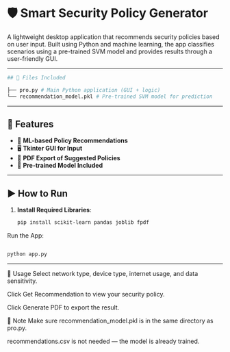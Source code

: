 # 🛡️ Smart Security Policy Generator

A lightweight desktop application that recommends security policies based on user input. Built using Python and machine learning, the app classifies scenarios using a pre-trained SVM model and provides results through a user-friendly GUI.

---
```bash
## 📁 Files Included

├── pro.py # Main Python application (GUI + logic)
└── recommendation_model.pkl # Pre-trained SVM model for prediction


```
---

## 🚀 Features

- 🔐 **ML-based Policy Recommendations**
- 🖥️ **Tkinter GUI for Input**
- 📄 **PDF Export of Suggested Policies**
- 🧠 **Pre-trained Model Included**

---

## ▶️ How to Run

1. **Install Required Libraries**:
   ```bash
   pip install scikit-learn pandas joblib fpdf
Run the App:

```bash

python app.py
```
---

📌 Usage
Select network type, device type, internet usage, and data sensitivity.

Click Get Recommendation to view your security policy.

Click Generate PDF to export the result.

📝 Note
Make sure recommendation_model.pkl is in the same directory as pro.py.

recommendations.csv is not needed — the model is already trained.

